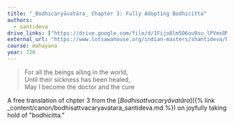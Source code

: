 ```yaml
---
title: "_Bodhicaryāvatāra_ Chapter 3: Fully Adopting Bodhicitta"
authors:
  - santideva
drive_links: ["https://drive.google.com/file/d/1Fijo8lm5O6ou9su_lPVmsOMn5-beyPVz/view?usp=drivesdk"]
external_url: "https://www.lotsawahouse.org/indian-masters/shantideva/bodhicharyavatara-3"
course: mahayana
year: 720
---
```


> For all the beings ailing in the world,  
Until their sickness has been healed,  
May I become the doctor and the cure


A free translation of chpter 3 from the
[_Bodhisattvacaryāvatāra_]({% link _content/canon/bodhisattvacaryavatara_santideva.md %})
on joyfully taking hold of "bodhicitta."

